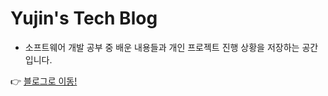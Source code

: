 # Yujin's Tech Blog

* 소프트웨어 개발 공부 중 배운 내용들과 개인 프로젝트 진행 상황을 저장하는 공간입니다.<br>

👉 [블로그로 이동!](https://miro7923.github.io/)

<!--# [Minimal Mistakes Jekyll theme](https://mmistakes.github.io/minimal-mistakes/)-->
<!---->
<!--[![LICENSE](https://img.shields.io/badge/license-MIT-lightgrey.svg)](https://raw.githubusercontent.com/mmistakes/minimal-mistakes/master/LICENSE)-->
<!--[![Jekyll](https://img.shields.io/badge/jekyll-%3E%3D%203.7-blue.svg)](https://jekyllrb.com/)-->
<!--[![Ruby gem](https://img.shields.io/gem/v/minimal-mistakes-jekyll.svg)](https://rubygems.org/gems/minimal-mistakes-jekyll)-->
<!--[![Tip Me via PayPal](https://img.shields.io/badge/PayPal-tip%20me-green.svg?logo=paypal)](https://www.paypal.me/mmistakes)-->
<!--[![Donate to this project using Buy Me A Coffee](https://img.shields.io/badge/buy%20me%20a%20coffee-donate-yellow.svg)](https://www.buymeacoffee.com/mmistakes)-->
<!---->
<!--Minimal Mistakes is a flexible two-column Jekyll theme, perfect for building personal sites, blogs, and portfolios. As the name implies, styling is purposely minimalistic to be enhanced and customized by you :smile:.-->
<!---->
<!--:sparkles: See what's new in the [CHANGELOG](CHANGELOG.md).-->
<!---->
<!--**If you enjoy this theme, please consider sponsoring:**-->
<!---->
<!--[!["Buy Me A Coffee"](https://user-images.githubusercontent.com/1376749/120938564-50c59780-c6e1-11eb-814f-22a0399623c5.png)](https://www.buymeacoffee.com/mmistakes)-->
<!-- [![Support via PayPal](https://cdn.jsdelivr.net/gh/twolfson/paypal-github-button@1.0.0/dist/button.svg)](https://www.paypal.me/mmistakes)-->
<!---->
<!--**Note:** The theme uses the [jekyll-include-cache](https://github.com/benbalter/jekyll-include-cache) plugin which will need to be installed in your `Gemfile` and must be retained in the `plugins` array of `_config.yml`. Otherwise you'll encounter `Unknown tag 'include_cached'` errors at build.-->
<!---->
<!--[![Minimal Mistakes live preview][2]][1]-->
<!---->
<!--[1]: https://mmistakes.github.io/minimal-mistakes/-->
<!--[2]: screenshot.png (live preview)-->
<!---->
<!--![layout examples](screenshot-layouts.png)-->
<!---->
<!--## Notable features-->
<!---->
<!--- Bundled as a "theme gem" for easier installation/upgrading.-->
<!--- Compatible with GitHub Pages.-->
<!--- Support for Jekyll's built-in Sass/SCSS preprocessor.-->
<!--- Nine different skins (color variations).-->
<!--- Several responsive layout options (single, archive index, search, splash, and paginated home page).-->
<!--- Optimized for search engines with support for [Twitter Cards](https://dev.twitter.com/cards/overview) and [Open Graph](http://ogp.me/) data.-->
<!--- Optional [header images](https://mmistakes.github.io/minimal-mistakes/docs/layouts/#headers), [custom sidebars](https://mmistakes.github.io/minimal-mistakes/docs/layouts/#sidebars), [table of contents](https://mmistakes.github.io/minimal-mistakes/docs/helpers/#table-of-contents), [galleries](https://mmistakes.github.io/minimal-mistakes/docs/helpers/#gallery), related posts, [breadcrumb links](https://mmistakes.github.io/minimal-mistakes/docs/configuration/#breadcrumb-navigation-beta), [navigation lists](https://mmistakes.github.io/minimal-mistakes/docs/helpers/#navigation-list), and more.-->
<!--- Commenting support (powered by [Disqus](https://disqus.com/), [Facebook](https://developers.facebook.com/docs/plugins/comments), Google+, [Discourse](https://www.discourse.org/), static-based via [Staticman](https://staticman.net/), [utterances](https://utteranc.es/), and [giscus](https://giscus.app/)).-->
<!--- [Google Analytics](https://www.google.com/analytics/) support.-->
<!--- UI localized text in English (default), Arabic (عربي), Brazilian Portuguese (Português brasileiro), Catalan, Chinese, Danish, Dutch, Finnish, French (Français), German (Deutsch), Greek, Hebrew, Hindi (हिंदी), Hungarian, Indonesian, Irish (Gaeilge), Italian (Italiano), Japanese, Korean, Malayalam, Myanmar (Burmese), Nepali (Nepalese), Norwegian (Norsk), Persian (فارسی), Polish, Punjabi (ਪੰਜਾਬੀ), Romanian, Russian, Slovak, Spanish (Español), Swedish, Thai, Turkish (Türkçe), and Vietnamese.-->
<!---->
<!--## Skins (color variations)-->
<!---->
<!--This theme comes in nine different skins (in addition to the default one).-->
<!---->
<!--| `air` | `contrast` | `dark` |-->
<!--| --- | --- | --- |-->
<!--| [![air skin](https://mmistakes.github.io/minimal-mistakes/assets/images/air-skin-archive.png)](https://mmistakes.github.io/minimal-mistakes/assets/images/air-skin-archive-large.png) | [![contrast skin](https://mmistakes.github.io/minimal-mistakes/assets/images/contrast-skin-archive.png)](https://mmistakes.github.io/minimal-mistakes/assets/images/contrast-skin-archive-large.png) | [![dark skin](https://mmistakes.github.io/minimal-mistakes/assets/images/dark-skin-archive.png)](https://mmistakes.github.io/minimal-mistakes/assets/images/dark-skin-archive-large.png) |-->
<!---->
<!--| `dirt` | `mint` | `sunrise` |-->
<!--| --- | --- | --- |-->
<!--| [![dirt skin](https://mmistakes.github.io/minimal-mistakes/assets/images/dirt-skin-archive.png)](https://mmistakes.github.io/minimal-mistakes/assets/images/dirt-skin-archive-large.png) | [![mint skin](https://mmistakes.github.io/minimal-mistakes/assets/images/mint-skin-archive.png)](https://mmistakes.github.io/minimal-mistakes/assets/images/mint-skin-archive-large.png) | [![sunrise skin](https://mmistakes.github.io/minimal-mistakes/assets/images/sunrise-skin-archive.png)](https://mmistakes.github.io/minimal-mistakes/assets/images/sunrise-skin-archive-large.png) |-->
<!---->
<!--| `aqua` | `neon` | `plum` |-->
<!--| --- | --- | --- |-->
<!--| [![aqua skin](https://mmistakes.github.io/minimal-mistakes/assets/images/aqua-skin-archive.png)](https://mmistakes.github.io/minimal-mistakes/assets/images/aqua-skin-archive-large.png) | [![neon skin](https://mmistakes.github.io/minimal-mistakes/assets/images/neon-skin-archive.png)](https://mmistakes.github.io/minimal-mistakes/assets/images/neon-skin-archive-large.png) | [![plum skin](https://mmistakes.github.io/minimal-mistakes/assets/images/plum-skin-archive.png)](https://mmistakes.github.io/minimal-mistakes/assets/images/plum-skin-archive-large.png) |-->
<!---->
<!--## Demo pages-->
<!---->
<!--| Name                                        | Description                                           |-->
<!--| ------------------------------------------- | ----------------------------------------------------- |-->
<!--| [Post with Header Image][header-image-post] | A post with a large header image. |-->
<!--| [HTML Tags and Formatting Post][html-tags-post] | A variety of common markup showing how the theme styles them. |-->
<!--| [Syntax Highlighting Post][syntax-post] | Post displaying highlighted code. |-->
<!--| [Post with a Gallery][gallery-post] | A post showing several images wrapped in `<figure>` elements. |-->
<!--| [Sample Collection Page][sample-collection] | Single page from a collection. |-->
<!--| [Categories Archive][categories-archive] | Posts grouped by category. |-->
<!--| [Tags Archive][tags-archive] | Posts grouped by tag. |-->
<!---->
<!--Additional sample posts are available under [posts archive][year-archive] on the demo site. Source files for these (and the entire demo site) can be found in [`/docs`](docs).-->
<!---->
<!--[header-image-post]: https://mmistakes.github.io/minimal-mistakes/layout-header-image-text-readability/-->
<!--[gallery-post]: https://mmistakes.github.io/minimal-mistakes/post%20formats/post-gallery/-->
<!--[html-tags-post]: https://mmistakes.github.io/minimal-mistakes/markup/markup-html-tags-and-formatting/-->
<!--[syntax-post]: https://mmistakes.github.io/minimal-mistakes/markup-syntax-highlighting/-->
<!--[sample-collection]: https://mmistakes.github.io/minimal-mistakes/recipes/chocolate-chip-cookies/-->
<!--[categories-archive]: https://mmistakes.github.io/minimal-mistakes/categories/-->
<!--[tags-archive]: https://mmistakes.github.io/minimal-mistakes/tags/-->
<!--[year-archive]: https://mmistakes.github.io/minimal-mistakes/year-archive/-->
<!---->
<!--## Installation-->
<!---->
<!--There are three ways to install: as a [gem-based theme](https://jekyllrb.com/docs/themes/#understanding-gem-based-themes), as a [remote theme](https://blog.github.com/2017-11-29-use-any-theme-with-github-pages/) (GitHub Pages compatible), or forking/directly copying all of the theme files into your project.-->
<!---->
<!--### Gem-based method-->
<!---->
<!--With Gem-based themes, directories such as the `assets`, `_layouts`, `_includes`, and `_sass` are stored in the theme’s gem, hidden from your immediate view. Yet all of the necessary directories will be read and processed during Jekyll’s build process.-->
<!---->
<!--This allows for easier installation and updating as you don't have to manage any of the theme files. To install:-->
<!---->
<!--1. Add the following to your `Gemfile`:-->
<!---->
<!--   ```ruby-->
<!--   gem "minimal-mistakes-jekyll"-->
<!--   ```-->
<!---->
<!--2. Fetch and update bundled gems by running the following [Bundler](http://bundler.io/) command:-->
<!---->
<!--   ```bash-->
<!--   bundle-->
<!--   ```-->
<!---->
<!--3. Set the `theme` in your project's Jekyll `_config.yml` file:-->
<!---->
<!--   ```yaml-->
<!--   theme: minimal-mistakes-jekyll-->
<!--   ```-->
<!---->
<!--To update the theme run `bundle update`.-->
<!---->
<!--### Remote theme method-->
<!---->
<!--Remote themes are similar to Gem-based themes, but do not require `Gemfile` changes or whitelisting making them ideal for sites hosted with GitHub Pages.-->
<!---->
<!--To install:-->
<!---->
<!--1. Create/replace the contents of your `Gemfile` with the following:-->
<!---->
<!--   ```ruby-->
<!--   source "https://rubygems.org"-->
<!---->
<!--   gem "github-pages", group: :jekyll_plugins-->
<!--   gem "jekyll-include-cache", group: :jekyll_plugins-->
<!--   ```-->
<!---->
<!--2. Add `jekyll-include-cache` to the `plugins` array of your `_config.yml`.-->
<!---->
<!--3. Fetch and update bundled gems by running the following [Bundler](http://bundler.io/) command:-->
<!---->
<!--   ```bash-->
<!--   bundle-->
<!--   ```-->
<!---->
<!--4. Add `remote_theme: "mmistakes/minimal-mistakes@4.24.0"` to your `_config.yml` file. Remove any other `theme:` or `remote_theme:` entry.-->
<!---->
<!--**Looking for an example?** Use the [Minimal Mistakes remote theme starter](https://github.com/mmistakes/mm-github-pages-starter/generate) for the quickest method of getting a GitHub Pages hosted site up and running. Generate a new repository from the starter, replace sample content with your own, and configure as needed.-->
<!---->
<!--## Usage-->
<!---->
<!--For detailed instructions on how to configure, customize, add/migrate content, and more read the [theme's documentation](https://mmistakes.github.io/minimal-mistakes/docs/quick-start-guide/).-->
<!---->
<!------->
<!---->
<!--## Contributing-->
<!---->
<!--Found a typo in the documentation or interested in [fixing a bug](https://github.com/mmistakes/minimal-mistakes/issues)? Then by all means [submit an issue](https://github.com/mmistakes/minimal-mistakes/issues/new) or [pull request](https://help.github.com/articles/using-pull-requests/). If this is your first pull request, it may be helpful to read up on the [GitHub Flow](https://guides.github.com/introduction/flow/) first.-->
<!---->
<!--For help with using the theme or general Jekyll support questions, please use the [Jekyll Talk forums](https://talk.jekyllrb.com/).-->
<!---->
<!--### Pull Requests-->
<!---->
<!--When submitting a pull request:-->
<!---->
<!--1. Clone the repo.-->
<!--2. Create a branch off of `master` and give it a meaningful name (e.g. `my-awesome-new-feature`).-->
<!--3. Open a pull request on GitHub and describe the feature or fix.-->
<!---->
<!--Theme documentation and demo pages can be found in the [`/docs`](docs) if submitting improvements, typo corrections, etc.-->
<!---->
<!--## Development-->
<!---->
<!--To set up your environment to develop this theme, run `bundle install`.-->
<!---->
<!--To test the theme, run `bundle exec rake preview` and open your browser at `http://localhost:4000/test/`. This starts a Jekyll server using content in the `test/` directory. As modifications are made to the theme and test site, it will regenerate and you should see the changes in the browser after a refresh.-->
<!---->
<!------->
<!---->
<!--## Credits-->
<!---->
<!--### Creator-->
<!---->
<!--**Michael Rose**-->
<!---->
<!--- <https://mademistakes.com>-->
<!--- <https://twitter.com/mmistakes>-->
<!--- <https://github.com/mmistakes>-->
<!---->
<!--### Icons + Demo Images:-->
<!---->
<!--- [The Noun Project](https://thenounproject.com) -- Garrett Knoll, Arthur Shlain, and [tracy tam](https://thenounproject.com/tracytam)-->
<!--- [Font Awesome](http://fontawesome.io/)-->
<!--- [Unsplash](https://unsplash.com/)-->
<!---->
<!--### Other:-->
<!---->
<!--- [Jekyll](http://jekyllrb.com/)-->
<!--- [jQuery](http://jquery.com/)-->
<!--- [Susy](http://susy.oddbird.net/)-->
<!--- [Breakpoint](http://breakpoint-sass.com/)-->
<!--- [Magnific Popup](http://dimsemenov.com/plugins/magnific-popup/)-->
<!--- [FitVids.JS](http://fitvidsjs.com/)-->
<!--- [GreedyNav.js](https://github.com/lukejacksonn/GreedyNav)-->
<!--- [Smooth Scroll](https://github.com/cferdinandi/smooth-scroll)-->
<!--- [Gumshoe](https://github.com/cferdinandi/gumshoe)-->
<!--- [jQuery throttle / debounce](http://benalman.com/projects/jquery-throttle-debounce-plugin/)-->
<!--- [Lunr](http://lunrjs.com)-->
<!---->
<!------->
<!---->
<!--## License-->
<!---->
<!--The MIT License (MIT)-->
<!---->
<!--Copyright (c) 2013-2020 Michael Rose and contributors-->
<!---->
<!--Permission is hereby granted, free of charge, to any person obtaining a copy-->
<!--of this software and associated documentation files (the "Software"), to deal-->
<!--in the Software without restriction, including without limitation the rights-->
<!--to use, copy, modify, merge, publish, distribute, sublicense, and/or sell-->
<!--copies of the Software, and to permit persons to whom the Software is-->
<!--furnished to do so, subject to the following conditions:-->
<!---->
<!--The above copyright notice and this permission notice shall be included in all-->
<!--copies or substantial portions of the Software.-->
<!---->
<!--THE SOFTWARE IS PROVIDED "AS IS", WITHOUT WARRANTY OF ANY KIND, EXPRESS OR-->
<!--IMPLIED, INCLUDING BUT NOT LIMITED TO THE WARRANTIES OF MERCHANTABILITY,-->
<!--FITNESS FOR A PARTICULAR PURPOSE AND NONINFRINGEMENT. IN NO EVENT SHALL THE-->
<!--AUTHORS OR COPYRIGHT HOLDERS BE LIABLE FOR ANY CLAIM, DAMAGES OR OTHER-->
<!--LIABILITY, WHETHER IN AN ACTION OF CONTRACT, TORT OR OTHERWISE, ARISING FROM,-->
<!--OUT OF OR IN CONNECTION WITH THE SOFTWARE OR THE USE OR OTHER DEALINGS IN THE-->
<!--SOFTWARE.-->
<!---->
<!--Minimal Mistakes incorporates icons from [The Noun Project](https://thenounproject.com/) -->
<!--creators Garrett Knoll, Arthur Shlain, and tracy tam.-->
<!--Icons are distributed under Creative Commons Attribution 3.0 United States (CC BY 3.0 US).-->
<!---->
<!--Minimal Mistakes incorporates [Font Awesome](http://fontawesome.io/),-->
<!--Copyright (c) 2017 Dave Gandy.-->
<!--Font Awesome is distributed under the terms of the [SIL OFL 1.1](http://scripts.sil.org/OFL) -->
<!--and [MIT License](http://opensource.org/licenses/MIT).-->
<!---->
<!--Minimal Mistakes incorporates photographs from [Unsplash](https://unsplash.com).-->
<!---->
<!--Minimal Mistakes incorporates [Susy](http://susy.oddbird.net/),-->
<!--Copyright (c) 2017, Miriam Eric Suzanne.-->
<!--Susy is distributed under the terms of the [BSD 3-clause "New" or "Revised" License](https://opensource.org/licenses/BSD-3-Clause).-->
<!---->
<!--Minimal Mistakes incorporates [Breakpoint](http://breakpoint-sass.com/).-->
<!--Breakpoint is distributed under the terms of the [MIT/GPL Licenses](http://opensource.org/licenses/MIT).-->
<!---->
<!--Minimal Mistakes incorporates [FitVids.js](https://github.com/davatron5000/FitVids.js/),-->
<!--Copyright (c) 2013 Dave Rubert and Chris Coyier.-->
<!--FitVids is distributed under the terms of the [WTFPL License](http://www.wtfpl.net/).-->
<!---->
<!--Minimal Mistakes incorporates [Magnific Popup](http://dimsemenov.com/plugins/magnific-popup/),-->
<!--Copyright (c) 2014-2016 Dmitry Semenov, http://dimsemenov.com.-->
<!--Magnific Popup is distributed under the terms of the MIT License.-->
<!---->
<!--Minimal Mistakes incorporates [Smooth Scroll](http://github.com/cferdinandi/smooth-scroll),-->
<!--Copyright (c) 2019 Chris Ferdinandi.-->
<!--Smooth Scroll is distributed under the terms of the [MIT License](http://opensource.org/licenses/MIT).-->
<!---->
<!--Minimal Mistakes incorporates [Gumshoejs](http://github.com/cferdinandi/gumshoe),-->
<!--Copyright (c) 2019 Chris Ferdinandi.-->
<!--Gumshoejs is distributed under the terms of the [MIT License](http://opensource.org/licenses/MIT).-->
<!---->
<!--Minimal Mistakes incorporates [jQuery throttle / debounce](http://benalman.com/projects/jquery-throttle-debounce-plugin/),-->
<!--Copyright (c) 2010 "Cowboy" Ben Alman.-->
<!--jQuery throttle / debounce is distributed under the terms of the [MIT License](http://opensource.org/licenses/MIT).-->
<!---->
<!--Minimal Mistakes incorporates [GreedyNav.js](https://github.com/lukejacksonn/GreedyNav),-->
<!--Copyright (c) 2015 Luke Jackson.-->
<!--GreedyNav.js is distributed under the terms of the [MIT License](http://opensource.org/licenses/MIT).-->
<!---->
<!--Minimal Mistakes incorporates [Jekyll Group-By-Array](https://github.com/mushishi78/jekyll-group-by-array),-->
<!--Copyright (c) 2015 Max White <mushishi78@gmail.com>.-->
<!--Jekyll Group-By-Array is distributed under the terms of the [MIT License](http://opensource.org/licenses/MIT).-->
<!---->
<!--Minimal Mistakes incorporates [@allejo's Pure Liquid Jekyll Table of Contents](https://allejo.io/blog/a-jekyll-toc-in-liquid-only/),-->
<!--Copyright (c) 2017 Vladimir Jimenez.-->
<!--Pure Liquid Jekyll Table of Contents is distributed under the terms of the [MIT License](http://opensource.org/licenses/MIT).-->
<!---->
<!--Minimal Mistakes incorporates [Lunr](http://lunrjs.com),-->
<!--Copyright (c) 2018 Oliver Nightingale.-->
<!--Lunr is distributed under the terms of the [MIT License](http://opensource.org/licenses/MIT).-->
